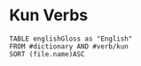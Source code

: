 # Kun Verbs

```dataview
TABLE englishGloss as "English"
FROM #dictionary AND #verb/kun 
SORT (file.name)ASC
```

